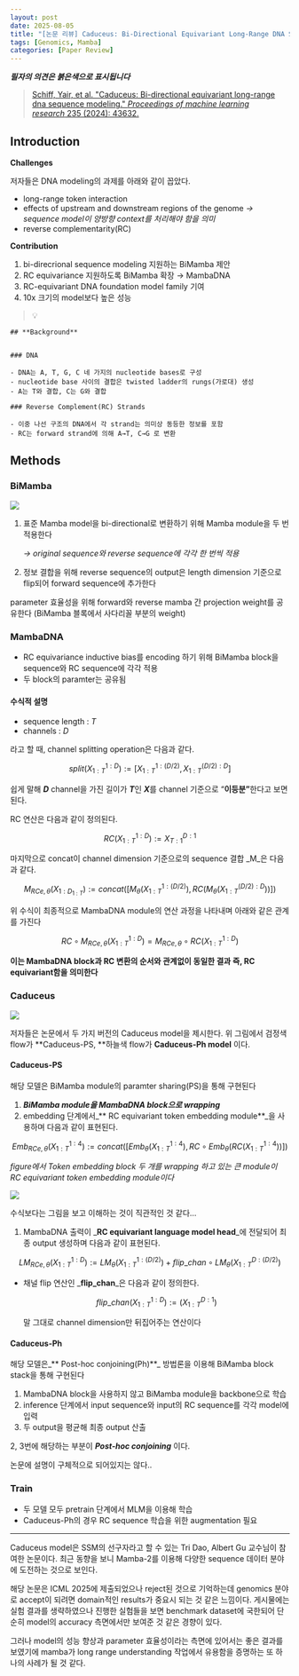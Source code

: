 ```yaml
---
layout: post
date: 2025-08-05
title: "[논문 리뷰] Caduceus: Bi-Directional Equivariant Long-Range DNA Sequence Modeling"
tags: [Genomics, Mamba]
categories: [Paper Review]
---
```


<span class="notion-red">_**필자의 의견은 붉은색으로 표시됩니다**_</span>


> [Schiff, Yair, et al. "Caduceus: Bi-directional equivariant long-range dna sequence modeling." ](https://pmc.ncbi.nlm.nih.gov/articles/PMC12189541/)[_Proceedings of machine learning research_](https://pmc.ncbi.nlm.nih.gov/articles/PMC12189541/)[ 235 (2024): 43632.](https://pmc.ncbi.nlm.nih.gov/articles/PMC12189541/)



## Introduction


**Challenges**


저자들은 DNA modeling의 과제를 아래와 같이 꼽았다.

- long-range token interaction
- effects of upstream and downstream regions of the genome 
_→ sequence model이 양방향 context를 처리해야 함을 의미_
- reverse complementarity(RC)

**Contribution**

1. bi-direcrional sequence modeling 지원하는 BiMamba 제안
1. RC equivariance 지원하도록 BiMamba 확장 → MambaDNA
1. RC-equivariant DNA foundation model family 기여
1. 10x 크기의 model보다 높은 성능

> 💡 


	## **Background**


	### DNA

	- DNA는 A, T, G, C 네 가지의 nucleotide bases로 구성
	- nucleotide base 사이의 결합은 twisted ladder의 rungs(가로대) 생성
	- A는 T와 결합, C는 G와 결합

	### Reverse Complement(RC) Strands

	- 이중 나선 구조의 DNA에서 각 strand는 의미상 동등한 정보를 포함
	- RC는 forward strand에 의해 A→T, C→G 로 변환


## Methods



### BiMamba


![](https://prod-files-secure.s3.us-west-2.amazonaws.com/542b861c-36a8-4051-84e5-8804b6728dba/2c247d59-7815-4980-99f0-8f0d21f445a7/image.png?X-Amz-Algorithm=AWS4-HMAC-SHA256&X-Amz-Content-Sha256=UNSIGNED-PAYLOAD&X-Amz-Credential=ASIAZI2LB466RZATLFLU%2F20250922%2Fus-west-2%2Fs3%2Faws4_request&X-Amz-Date=20250922T180128Z&X-Amz-Expires=3600&X-Amz-Security-Token=IQoJb3JpZ2luX2VjEKn%2F%2F%2F%2F%2F%2F%2F%2F%2F%2FwEaCXVzLXdlc3QtMiJHMEUCIQDCzH%2Fr3gqQ6OQ%2BHqH%2Fyx%2B7UVtprkD8L2x1vCTRT6cDswIgP0%2B91%2Bg22da62WmDv8TGE4BpG154NxkIkEOsuD0NeuUq%2FwMIMhAAGgw2Mzc0MjMxODM4MDUiDN1zWBqVbD0Abu8nCCrcA%2FicguYmA3AlrTDRmuFZUCrG6EGyaTHrWGK7ZHM92ILqYxS038HLf9e0zIgaEZvlQk3TrWBYDnvEJCq5pzT0CuGUUmyUqkHUC%2B0n33NTTbfAMUAnTMBboPYoRbyZ8Rs2vIH6nktfMXXQLAE0IKtwu%2Bv8bUS6W0%2BkYzKUCgyWIlwaEyHczm32y9XQwqiY%2F32qKPMaGfeKq5J%2BQZBxmEJgZgLygb30Oeo9cQHFIiWjLDIOAl7HJE3qEA8rkUViNW2GW1Zzwt7ph7a6%2BwZSyBGnkLMs9wCGyJI2D3QtzMQ%2FpcVhWfWpLmeKuQ%2FFi%2FV756j0JAfaFhaMsLkH%2Fmrc8%2FjdXoesqG5nUxdomWooyhfIunt3k5t96WEGDn93YovphuxESIgcc1yplcZDQCfIbo8tPWFBOgcrakHMIzZ6cJNvKXtSvjV1rODTs1kid0OtsntEOKtvE4Znb6RbkA2JxGqbJp5Z%2BQCMXhZs0sUOnSRquPjIuTcyfzKXY26Sk0kodU%2Bjlxc6a1ukpbTQK6uTQcV3mfKfaKddV7nSsMd9dR7h9FzYtiV6drZf4foG4G%2BF7Q3KlHZUMqZoFlbkX4u4uOTRq0ABPo6Hj39ehvHVbh%2BPqwszkHiJ%2FcAGCRycmFc5MKqCxsYGOqUBfZNA9NcXsmsVOCSrv%2Bixl5AlC70vxkUGrSHj9OULHfTX80nHwF6GbrQ0oX33vZvj8t1QJWqKtt6ryKo6b5PbXvd9TET4yARootHGLN%2FR49VDd4Yj6gkr3t6F9WFjoFlGWPh17WDhLwGR2%2F6PmYNSrVDHJezbPGDcxUTd%2FXVKr0HvyHuzivwhmBk9LcyxemeJF3oXWp%2F56gOXvw0gH155o01nqywY&X-Amz-Signature=afab5037819a09c4799f2cdd856b009bb1e8d3fa188f71f3033609563046e3d4&X-Amz-SignedHeaders=host&x-amz-checksum-mode=ENABLED&x-id=GetObject)

1. 표준 Mamba model을 bi-directional로 변환하기 위해 Mamba module을 두 번 적용한다

	_→ original sequence와 reverse sequence에 각각 한 번씩 적용_

1. 정보 결합을 위해 reverse sequence의 output은 length dimension 기준으로 flip되어 forward sequence에 추가한다

parameter 효율성을 위해 forward와 reverse mamba 간 projection weight를 공유한다 (BiMamba 블록에서 사다리꼴 부분의 weight)



### MambaDNA

- RC equivariance inductive bias를 encoding 하기 위해 BiMamba block을 sequence와 RC sequence에 각각 적용
- 두 block의 paramter는 공유됨


#### 수식적 설명

- sequence length : _T_
- channels : _D_

라고 할 때,  channel splitting operation은 다음과 같다.


$$
split(X^{1:D}_{1:T}):=[X^{1:(D/2)}_{1:T},X^{(D/2):D}_{1:T}]
$$


<span class="notion-red">쉽게 말해 </span><span class="notion-red">_**D**_</span><span class="notion-red"> channel을 가진 길이가 </span><span class="notion-red">_**T**_</span><span class="notion-red">인 </span><span class="notion-red">_**X**_</span><span class="notion-red">를 channel 기준으로 “</span><span class="notion-red">**이등분”**</span><span class="notion-red">한다고 보면 된다.</span>


RC 연산은 다음과 같이 정의된다.


$$
RC(X^{1:D}_{1:T}):=X^{D:1}_{T:1}
$$


마지막으로 concat이 channel dimension 기준으로의 sequence 결합 _M_은 다음과 같다.


$$
M_{RCe,\theta}(X_{1:D_{1:T}}):=concat([M_{\theta}(X^{1:(D/2)}_{1:T}),RC(M_{\theta}(X^{(D/2):D}_{1:T}))])
$$


위 수식이 최종적으로 MambaDNA module의 연산 과정을 나타내며 아래와 같은 관계를 가진다


$$
RC\circ M_{RCe,\theta}(X^{1:D}_{1:T}) = M_{RCe,\theta} \circ RC(X^{1:D}_{1:T})
$$


**이는 MambaDNA block과 RC 변환의 순서와 관계없이 동일한 결과 즉, RC equivariant함을 의미한다**



### Caduceus


![](https://prod-files-secure.s3.us-west-2.amazonaws.com/542b861c-36a8-4051-84e5-8804b6728dba/f94a60d7-8145-473b-aef9-7c68d3ec604a/image.png?X-Amz-Algorithm=AWS4-HMAC-SHA256&X-Amz-Content-Sha256=UNSIGNED-PAYLOAD&X-Amz-Credential=ASIAZI2LB466RZATLFLU%2F20250922%2Fus-west-2%2Fs3%2Faws4_request&X-Amz-Date=20250922T180128Z&X-Amz-Expires=3600&X-Amz-Security-Token=IQoJb3JpZ2luX2VjEKn%2F%2F%2F%2F%2F%2F%2F%2F%2F%2FwEaCXVzLXdlc3QtMiJHMEUCIQDCzH%2Fr3gqQ6OQ%2BHqH%2Fyx%2B7UVtprkD8L2x1vCTRT6cDswIgP0%2B91%2Bg22da62WmDv8TGE4BpG154NxkIkEOsuD0NeuUq%2FwMIMhAAGgw2Mzc0MjMxODM4MDUiDN1zWBqVbD0Abu8nCCrcA%2FicguYmA3AlrTDRmuFZUCrG6EGyaTHrWGK7ZHM92ILqYxS038HLf9e0zIgaEZvlQk3TrWBYDnvEJCq5pzT0CuGUUmyUqkHUC%2B0n33NTTbfAMUAnTMBboPYoRbyZ8Rs2vIH6nktfMXXQLAE0IKtwu%2Bv8bUS6W0%2BkYzKUCgyWIlwaEyHczm32y9XQwqiY%2F32qKPMaGfeKq5J%2BQZBxmEJgZgLygb30Oeo9cQHFIiWjLDIOAl7HJE3qEA8rkUViNW2GW1Zzwt7ph7a6%2BwZSyBGnkLMs9wCGyJI2D3QtzMQ%2FpcVhWfWpLmeKuQ%2FFi%2FV756j0JAfaFhaMsLkH%2Fmrc8%2FjdXoesqG5nUxdomWooyhfIunt3k5t96WEGDn93YovphuxESIgcc1yplcZDQCfIbo8tPWFBOgcrakHMIzZ6cJNvKXtSvjV1rODTs1kid0OtsntEOKtvE4Znb6RbkA2JxGqbJp5Z%2BQCMXhZs0sUOnSRquPjIuTcyfzKXY26Sk0kodU%2Bjlxc6a1ukpbTQK6uTQcV3mfKfaKddV7nSsMd9dR7h9FzYtiV6drZf4foG4G%2BF7Q3KlHZUMqZoFlbkX4u4uOTRq0ABPo6Hj39ehvHVbh%2BPqwszkHiJ%2FcAGCRycmFc5MKqCxsYGOqUBfZNA9NcXsmsVOCSrv%2Bixl5AlC70vxkUGrSHj9OULHfTX80nHwF6GbrQ0oX33vZvj8t1QJWqKtt6ryKo6b5PbXvd9TET4yARootHGLN%2FR49VDd4Yj6gkr3t6F9WFjoFlGWPh17WDhLwGR2%2F6PmYNSrVDHJezbPGDcxUTd%2FXVKr0HvyHuzivwhmBk9LcyxemeJF3oXWp%2F56gOXvw0gH155o01nqywY&X-Amz-Signature=6fca7530b0b738f72b704b2828dbf9c140a439e50983125eeae51cfc4e5b524c&X-Amz-SignedHeaders=host&x-amz-checksum-mode=ENABLED&x-id=GetObject)


저자들은 논문에서 두 가지 버전의 Caduceus model을 제시한다. 위 그림에서 검정색 flow가 **Caduceus-PS, **하늘색 flow가 **Caduceus-Ph model** 이다.



#### Caduceus-PS


해당 모델은 BiMamba module의 paramter sharing(PS)을 통해 구현된다

1. _**BiMamba module을 MambaDNA block으로 wrapping**_
1. embedding 단계에서_** RC equivariant token embedding module**_을 사용하며 다음과 같이 표현된다.

$$
Emb_{RCe,\theta}(X^{1:4}_{1:T}):=concat([Emb_{\theta}(X^{1:4}_{1:T}),RC \circ Emb_{\theta}(RC(X^{1:4}_{1:T}))])
$$


_figure에서 Token embedding block 두 개를 wrapping 하고 있는 큰 module이 RC equivariant token embedding module이다_


![](https://prod-files-secure.s3.us-west-2.amazonaws.com/542b861c-36a8-4051-84e5-8804b6728dba/b175e4da-71eb-4e91-8c23-a06dabe673c9/image.png?X-Amz-Algorithm=AWS4-HMAC-SHA256&X-Amz-Content-Sha256=UNSIGNED-PAYLOAD&X-Amz-Credential=ASIAZI2LB466RZATLFLU%2F20250922%2Fus-west-2%2Fs3%2Faws4_request&X-Amz-Date=20250922T180128Z&X-Amz-Expires=3600&X-Amz-Security-Token=IQoJb3JpZ2luX2VjEKn%2F%2F%2F%2F%2F%2F%2F%2F%2F%2FwEaCXVzLXdlc3QtMiJHMEUCIQDCzH%2Fr3gqQ6OQ%2BHqH%2Fyx%2B7UVtprkD8L2x1vCTRT6cDswIgP0%2B91%2Bg22da62WmDv8TGE4BpG154NxkIkEOsuD0NeuUq%2FwMIMhAAGgw2Mzc0MjMxODM4MDUiDN1zWBqVbD0Abu8nCCrcA%2FicguYmA3AlrTDRmuFZUCrG6EGyaTHrWGK7ZHM92ILqYxS038HLf9e0zIgaEZvlQk3TrWBYDnvEJCq5pzT0CuGUUmyUqkHUC%2B0n33NTTbfAMUAnTMBboPYoRbyZ8Rs2vIH6nktfMXXQLAE0IKtwu%2Bv8bUS6W0%2BkYzKUCgyWIlwaEyHczm32y9XQwqiY%2F32qKPMaGfeKq5J%2BQZBxmEJgZgLygb30Oeo9cQHFIiWjLDIOAl7HJE3qEA8rkUViNW2GW1Zzwt7ph7a6%2BwZSyBGnkLMs9wCGyJI2D3QtzMQ%2FpcVhWfWpLmeKuQ%2FFi%2FV756j0JAfaFhaMsLkH%2Fmrc8%2FjdXoesqG5nUxdomWooyhfIunt3k5t96WEGDn93YovphuxESIgcc1yplcZDQCfIbo8tPWFBOgcrakHMIzZ6cJNvKXtSvjV1rODTs1kid0OtsntEOKtvE4Znb6RbkA2JxGqbJp5Z%2BQCMXhZs0sUOnSRquPjIuTcyfzKXY26Sk0kodU%2Bjlxc6a1ukpbTQK6uTQcV3mfKfaKddV7nSsMd9dR7h9FzYtiV6drZf4foG4G%2BF7Q3KlHZUMqZoFlbkX4u4uOTRq0ABPo6Hj39ehvHVbh%2BPqwszkHiJ%2FcAGCRycmFc5MKqCxsYGOqUBfZNA9NcXsmsVOCSrv%2Bixl5AlC70vxkUGrSHj9OULHfTX80nHwF6GbrQ0oX33vZvj8t1QJWqKtt6ryKo6b5PbXvd9TET4yARootHGLN%2FR49VDd4Yj6gkr3t6F9WFjoFlGWPh17WDhLwGR2%2F6PmYNSrVDHJezbPGDcxUTd%2FXVKr0HvyHuzivwhmBk9LcyxemeJF3oXWp%2F56gOXvw0gH155o01nqywY&X-Amz-Signature=462556038f3d5898422f8cdd00de2363a29b96bcd2a903df34e0f6cd8a8ed7e7&X-Amz-SignedHeaders=host&x-amz-checksum-mode=ENABLED&x-id=GetObject)


<span class="notion-red">수식보다는 그림을 보고 이해하는 것이 직관적인 것 같다…</span>

1. MambaDNA 출력이 _**RC equivariant language model head**_에 전달되어 최종 output 생성하며 다음과 같이 표현된다.

$$
LM_{RCe,\theta}(X^{1:D}_{1:T}):= LM_{\theta}(X^{1:(D/2)}_{1:T})+flip\_chan\circ LM_{\theta}(X^{D:(D/2)}_{1:T})
$$

- 채널 flip 연산인 _**flip\_chan**_은 다음과 같이 정의한다.

	$$
	flip\_chan(X^{1:D}_{1:T}):=(X^{D:1}_{1:T})
	$$


	말 그대로 channel dimension만 뒤집어주는 연산이다



#### Caduceus-Ph


해당 모델은_** Post-hoc conjoining(Ph)**_ 방법론을 이용해 BiMamba block stack을 통해 구현된다

1. MambaDNA block을 사용하지 않고 BiMamba module을 backbone으로 학습
1. inference 단계에서 input sequence와 input의 RC sequence를 각각 model에 입력
1. 두 output을 평균해 최종 output 산출

2, 3번에 해당하는 부분이 _**Post-hoc conjoining**_ 이다.


<span class="notion-red">논문에 설명이 구체적으로 되어있지는 않다..</span>



### Train

- 두 모델 모두 pretrain 단계에서 MLM을 이용해 학습
- Caduceus-Ph의 경우 RC sequence 학습을 위한 augmentation 필요

---


<span class="notion-red">Caduceus model은 SSM의 선구자라고 할 수 있는 Tri Dao, Albert Gu 교수님이 참여한 논문이다. 최근 동향을 보니 Mamba-2를 이용해 다양한 sequence 데이터 분야에 도전하는 것으로 보인다.</span>


<span class="notion-red">해당 논문은 ICML 2025에 제출되었으나 reject된 것으로 기억하는데 genomics 분야로 accept이 되려면 domain적인 results가 중요시 되는 것 같은 느낌이다. 게시물에는 실험 결과를 생략하였으나 진행한 실험들을 보면 benchmark dataset에 국한되어 단순히 model의 accuracy 측면에서만 보여준 것 같은 경향이 있다.</span>


<span class="notion-red">그러나 model의 성능 향상과 parameter 효율성이라는 측면에 있어서는 좋은 결과를 보였기에 mamba가 long range understanding 작업에서 유용함을 증명하는 또 하나의 사례가 될 것 같다.</span>

